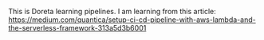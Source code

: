  This is Doreta learning pipelines.
 I am learning from this article:
https://medium.com/quantica/setup-ci-cd-pipeline-with-aws-lambda-and-the-serverless-framework-313a5d3b6001
